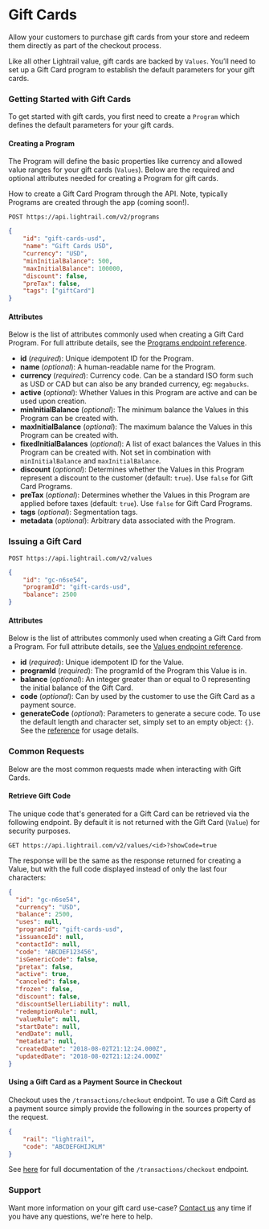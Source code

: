 # Gift Cards
Allow your customers to purchase gift cards from your store and redeem them directly as part of the checkout process.   

Like all other Lightrail value, gift cards are backed by `Values`. You’ll need to set up a Gift Card program to establish the default parameters for your gift cards.

### Getting Started with Gift Cards
To get started with gift cards, you first need to create a `Program` which defines the default parameters for your gift cards.

#### Creating a Program
The Program will define the basic properties like currency and allowed value ranges for your gift cards (`Values`). 
Below are the required and optional attributes needed for creating a Program for gift cards.   

How to create a Gift Card Program through the API. Note, typically Programs are created through the app (coming soon!). 

`POST https://api.lightrail.com/v2/programs`
```json
{
    "id": "gift-cards-usd",
    "name": "Gift Cards USD",
    "currency": "USD",
    "minInitialBalance": 500,
    "maxInitialBalance": 100000,
    "discount": false,
    "preTax": false,
    "tags": ["giftCard"]
}
``` 

#### Attributes
Below is the list of attributes commonly used when creating a Gift Card Program. For full attribute details, see the [Programs endpoint reference](https://lightrailapi.docs.apiary.io/#reference/0/programs/create-program).
 - **id** (_required_): Unique idempotent ID for the Program.
 - **name** (_optional_): A human-readable name for the Program.
 - **currency** (_required_): Currency code. Can be a standard ISO form such as USD or CAD but can also be any branded currency, eg: `megabucks`.
 - **active** (_optional_): Whether Values in this Program are active and can be used upon creation.
 - **minInitialBalance** (_optional_): The minimum balance the Values in this Program can be created with.
 - **maxInitialBalance** (_optional_): The maximum balance the Values in this Program can be created with.  
 - **fixedInitialBalances** (_optional_): A list of exact balances the Values in this Program can be created with. Not set in combination with `minInitialBalance` and `maxInitialBalance`.
 - **discount** (_optional_): Determines whether the Values in this Program represent a discount to the customer (default: `true`). Use `false` for Gift Card Programs.
 - **preTax** (_optional_): Determines whether the Values in this Program are applied before taxes (default: `true`). Use `false` for Gift Card Programs.
 - **tags** (_optional_): Segmentation tags.
 - **metadata** (_optional_): Arbitrary data associated with the Program.

### Issuing a Gift Card
`POST https://api.lightrail.com/v2/values`
```json
{
    "id": "gc-n6se54",
    "programId": "gift-cards-usd",
    "balance": 2500
}
``` 

#### Attributes
Below is the list of attributes commonly used when creating a Gift Card from a Program. For full attribute details, see the [Values endpoint reference](https://lightrailapi.docs.apiary.io/#reference/0/values/create-a-value).
- **id** (_required_): Unique idempotent ID for the Value.
- **programId** (_required_): The programId of the Program this Value is in.
- **balance** (_optional_): An integer greater than or equal to 0 representing the initial balance of the Gift Card.
- **code** (_optional_): Can by used by the customer to use the Gift Card as a payment source. 
- **generateCode** (_optional_): Parameters to generate a secure code. To use the default length and character set, simply set to an empty object: `{}`. See the [reference](https://lightrailapi.docs.apiary.io/#reference/0/values/create-a-value) for usage details.

### Common Requests  
Below are the most common requests made when interacting with Gift Cards.

#### Retrieve Gift Code
The unique code that's generated for a Gift Card can be retrieved via the following endpoint. By default it is not returned with the Gift Card (`Value`) for security purposes.

`GET https://api.lightrail.com/v2/values/<id>?showCode=true`

The response will be the same as the response returned for creating a Value, but with the full code displayed instead of only the last four characters:

```json 
{
  "id": "gc-n6se54",
  "currency": "USD",
  "balance": 2500,
  "uses": null,
  "programId": "gift-cards-usd",
  "issuanceId": null,
  "contactId": null,
  "code": "ABCDEF123456",
  "isGenericCode": false,
  "pretax": false,
  "active": true,
  "canceled": false,
  "frozen": false,
  "discount": false,
  "discountSellerLiability": null,
  "redemptionRule": null,
  "valueRule": null,
  "startDate": null,
  "endDate": null,
  "metadata": null,
  "createdDate": "2018-08-02T21:12:24.000Z",
  "updatedDate": "2018-08-02T21:12:24.000Z"
}
```

#### Using a Gift Card as a Payment Source in Checkout
Checkout uses the `/transactions/checkout` endpoint. To use a Gift Card as a payment source simply provide the following in the sources property of the request. 

```json
{
    "rail": "lightrail",
    "code": "ABCDEFGHIJKLM"
}
```

See [here](https://lightrailapi.docs.apiary.io/#reference/0/transactions/checkout) for full documentation of the `/transactions/checkout` endpoint.

### Support
Want more information on your gift card use-case? [Contact us](mailto:hello@lightrail.com) any time if you have any questions, we're here to help. 
